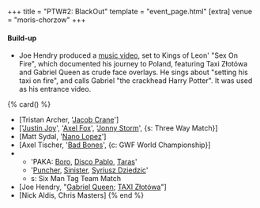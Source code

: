 +++
title = "PTW#2: BlackOut"
template = "event_page.html"
[extra]
venue = "moris-chorzow"
+++

#### Build-up

* Joe Hendry produced a [music video](https://www.youtube.com/watch?v=AEIXjgUQgxk), set to Kings of Leon' "Sex On Fire", which documented his journey to Poland, featuring Taxi Złotówa and Gabriel Queen as crude face overlays. He sings about "setting his taxi on fire", and calls Gabriel "the crackhead Harry Potter". It was used as his entrance video.

{% card() %}
- [Tristan Archer, '[Jacob Crane](@/w/jacob-crane.md)']
- ['[Justin Joy](@/w/justin-joy.md)', '[Axel Fox](@/w/axel-fox.md)', '[Jonny Storm](@/w/jonny-storm.md)',
  {s: Three Way Match}]
- [Matt Sydal, '[Nano Lopez](@/w/nano-lopez.md)']
- [Axel Tischer, '[Bad Bones](@/w/bad-bones.md)', {c: GWF World Championship}]
- - 'PAKA: [Boro](@/w/boro.md), [Disco Pablo](@/w/disco-pablo.md), [Taras](@/w/taras.md)'
  - '[Puncher](@/w/puncher.md), [Sinister](@/w/sinister.md), [Syriusz Dziedzic](@/w/dziedzic.md)'
  - s: Six Man Tag Team Match
- [Joe Hendry, "[Gabriel Queen](@/w/gabriel-queen.md); [TAXI Złotówa](@/w/taxi-zlotowa.md)"]
- [Nick Aldis, Chris Masters]
{% end %}
